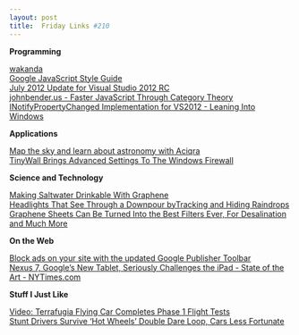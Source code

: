 ```yaml
---
layout: post
title:  Friday Links #210
---
```

**Programming**

[wakanda](http://www.wakanda.org/)   
[Google JavaScript Style Guide](http://google-styleguide.googlecode.com/svn/trunk/javascriptguide.xml)   
[July 2012 Update for Visual Studio 2012 RC](http://blogs.msdn.com/b/heaths/archive/2012/07/06/july-2012-update-for-visual-studio-2012-rc.aspx)   
[johnbender.us - Faster JavaScript Through Category Theory](http://johnbender.us/2012/02/29/faster-javascript-through-category-theory/)   
[INotifyPropertyChanged Implementation for VS2012 - Leaning Into Windows](http://msmvps.com/blogs/kathleen/archive/2012/06/30/inotifypropertychanged-implementation-for-vs2012.aspx)

**Applications**

[Map the sky and learn about astronomy with Aciqra](http://www.freewaregenius.com/2012/07/05/map-the-sky-and-learn-about-astronomy-with-aciqra/)   
[TinyWall Brings Advanced Settings To The Windows Firewall](http://www.makeuseof.com/tag/tinywall-brings-advanced-settings-windows-firewall/)

**Science and Technology**

[Making Saltwater Drinkable With Graphene](http://science.slashdot.org/story/12/07/01/1411234/making-saltwater-drinkable-with-graphene)   
[Headlights That See Through a Downpour byTracking and Hiding Raindrops](http://www.popsci.com/technology/article/2012-07/headlights-see-through-downpour-dis-illuminating-raindrops)   
[Graphene Sheets Can Be Turned Into the Best Filters Ever, For Desalination and Much More](http://www.popsci.com/technology/article/2012-07/things-you-can-make-graphene-drug-detectors-transistors-and-tasty-drinkable-seawater)

**On the Web**

[Block ads on your site with the updated Google Publisher Toolbar](http://adsense.blogspot.com/2012/07/block-ads-on-your-site-with-updated_03.html)   
[Nexus 7, Google’s New Tablet, Seriously Challenges the iPad - State of the Art - NYTimes.com](http://www.nytimes.com/2012/07/05/technology/personaltech/nexus-7-googles-new-tablet-seriously-challenges-the-ipad-state-of-the-art.html?_r=1)

**Stuff I Just Like**

[Video: Terrafugia Flying Car Completes Phase 1 Flight Tests](http://www.wired.com/autopia/2012/07/terrafugia-phase-1/)   
[Stunt Drivers Survive ‘Hot Wheels’ Double Dare Loop, Cars Less Fortunate](http://www.wired.com/autopia/2012/07/hot-wheels-double-dare-loop/)

